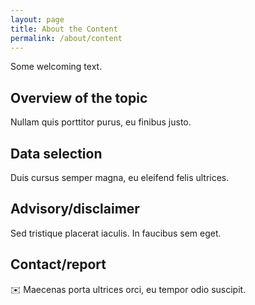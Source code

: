 ```yaml
---
layout: page
title: About the Content
permalink: /about/content
---
```


Some welcoming text.

## Overview of the topic
Nullam quis porttitor purus, eu finibus justo.

## Data selection
Duis cursus semper magna, eu eleifend felis ultrices.

## Advisory/disclaimer
Sed tristique placerat iaculis. In faucibus sem eget.

## Contact/report
✉️ Maecenas porta ultrices orci, eu tempor odio suscipit.
